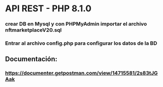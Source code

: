 # API REST - PHP 8.1.0

### crear DB en Mysql y con PHPMyAdmin importar el archivo nftmarketplaceV20.sql

### Entrar al archivo config.php para configurar los datos de la BD

## Documentación: 
### https://documenter.getpostman.com/view/14715581/2s83tJGAak